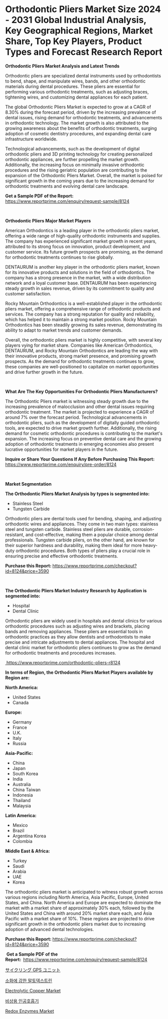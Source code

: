 <p><h1>Orthodontic Pliers Market Size 2024 - 2031 Global Industrial Analysis, Key Geographical Regions, Market Share, Top Key Players, Product Types and Forecast Research Report</h1></p><p><strong>Orthodontic Pliers Market Analysis and Latest Trends</strong></p>
<p><p>Orthodontic pliers are specialized dental instruments used by orthodontists to bend, shape, and manipulate wires, bands, and other orthodontic materials during dental procedures. These pliers are essential for performing various orthodontic treatments, such as adjusting braces, tightening wires, and customizing dental appliances for each patient.</p><p>The global Orthodontic Pliers Market is expected to grow at a CAGR of 8.30% during the forecast period, driven by the increasing prevalence of dental issues, rising demand for orthodontic treatments, and advancements in orthodontic technology. The market growth is also attributed to the growing awareness about the benefits of orthodontic treatments, surging adoption of cosmetic dentistry procedures, and expanding dental care infrastructure worldwide.</p><p>Technological advancements, such as the development of digital orthodontic pliers and 3D printing technology for creating personalized orthodontic appliances, are further propelling the market growth. Additionally, the increasing focus on minimally invasive orthodontic procedures and the rising geriatric population are contributing to the expansion of the Orthodontic Pliers Market. Overall, the market is poised for significant growth in the coming years due to the increasing demand for orthodontic treatments and evolving dental care landscape.</p></p>
<p><strong>Get a Sample PDF of the Report:&nbsp;</strong> <a href="https://www.reportprime.com/enquiry/request-sample/8124">https://www.reportprime.com/enquiry/request-sample/8124</a></p>
<p>&nbsp;</p>
<p><strong>Orthodontic Pliers Major Market Players</strong></p>
<p><p>American Orthodontics is a leading player in the orthodontic pliers market, offering a wide range of high-quality orthodontic instruments and supplies. The company has experienced significant market growth in recent years, attributed to its strong focus on innovation, product development, and customer service. Its future growth prospects are promising, as the demand for orthodontic treatments continues to rise globally.</p><p>DENTAURUM is another key player in the orthodontic pliers market, known for its innovative products and solutions in the field of orthodontics. The company has a strong presence in the market, with a wide distribution network and a loyal customer base. DENTAURUM has been experiencing steady growth in sales revenue, driven by its commitment to quality and customer satisfaction.</p><p>Rocky Mountain Orthodontics is a well-established player in the orthodontic pliers market, offering a comprehensive range of orthodontic products and services. The company has a strong reputation for quality and reliability, which has helped it to maintain a strong market position. Rocky Mountain Orthodontics has been steadily growing its sales revenue, demonstrating its ability to adapt to market trends and customer demands.</p><p>Overall, the orthodontic pliers market is highly competitive, with several key players vying for market share. Companies like American Orthodontics, DENTAURUM, and Rocky Mountain Orthodontics are leading the way with their innovative products, strong market presence, and promising growth prospects. As the demand for orthodontic treatments continues to grow, these companies are well-positioned to capitalize on market opportunities and drive further growth in the future.</p></p>
<p>&nbsp;</p>
<p><strong>What Are The Key Opportunities For Orthodontic Pliers Manufacturers?</strong></p>
<p><p>The Orthodontic Pliers market is witnessing steady growth due to the increasing prevalence of malocclusion and other dental issues requiring orthodontic treatment. The market is projected to experience a CAGR of around 7% over the forecast period. Technological advancements in orthodontic pliers, such as the development of digitally guided orthodontic tools, are expected to drive market growth further. Additionally, the rising demand for cosmetic orthodontic procedures is contributing to the market's expansion. The increasing focus on preventive dental care and the growing adoption of orthodontic treatments in emerging economies also present lucrative opportunities for market players in the future.</p></p>
<p><strong>Inquire or Share Your Questions If Any Before Purchasing This Report:</strong> <a href="https://www.reportprime.com/enquiry/pre-order/8124">https://www.reportprime.com/enquiry/pre-order/8124</a></p>
<p>&nbsp;</p>
<p><strong>Market Segmentation</strong></p>
<p><strong>The Orthodontic Pliers Market Analysis by types is segmented into:</strong></p>
<p><ul><li>Stainless Steel</li><li>Tungsten Carbide</li></ul></p>
<p><p>Orthodontic pliers are dental tools used for bending, shaping, and adjusting orthodontic wires and appliances. They come in two main types: stainless steel and tungsten carbide. Stainless steel pliers are durable, corrosion-resistant, and cost-effective, making them a popular choice among dental professionals. Tungsten carbide pliers, on the other hand, are known for their superior hardness and durability, making them ideal for more heavy-duty orthodontic procedures. Both types of pliers play a crucial role in ensuring precise and effective orthodontic treatments.</p></p>
<p><strong>Purchase this Report:&nbsp;</strong><a href="https://www.reportprime.com/checkout?id=8124&price=3590">https://www.reportprime.com/checkout?id=8124&price=3590</a></p>
<p>&nbsp;</p>
<p><strong>The Orthodontic Pliers Market Industry Research by Application is segmented into:</strong></p>
<p><ul><li>Hospital</li><li>Dental Clinic</li></ul></p>
<p><p>Orthodontic pliers are widely used in hospitals and dental clinics for various orthodontic procedures such as adjusting wires and brackets, placing bands and removing appliances. These pliers are essential tools in orthodontic practices as they allow dentists and orthodontists to make precise and intricate adjustments to dental appliances. The hospital and dental clinic market for orthodontic pliers continues to grow as the demand for orthodontic treatments and procedures increases.</p></p>
<p><a href="https://www.reportprime.com/orthodontic-pliers-r8124">&nbsp;https://www.reportprime.com/orthodontic-pliers-r8124</a></p>
<p><strong>In terms of Region, the Orthodontic Pliers Market Players available by Region are:</strong></p>
<p>
    <p> <strong> North America: </strong>
        <ul>
            <li>United States</li>
            <li>Canada</li>
        </ul>
        </p> 
    <p> <strong> Europe: </strong>
        <ul>
            <li>Germany</li>
            <li>France</li>
            <li>U.K.</li>
            <li>Italy</li>
            <li>Russia</li>
        </ul>
        </p> 
    <p> <strong> Asia-Pacific: </strong>
        <ul>
            <li>China</li>
            <li>Japan</li>
            <li>South Korea</li>
            <li>India</li>
            <li>Australia</li>
            <li>China Taiwan</li>
            <li>Indonesia</li>
            <li>Thailand</li>
            <li>Malaysia</li>
        </ul>
        </p> 
    <p> <strong> Latin America: </strong>
        <ul>
            <li>Mexico</li>
            <li>Brazil</li>
            <li>Argentina Korea</li>
            <li>Colombia</li>
        </ul>
        </p> 
    <p> <strong> Middle East & Africa: </strong>
        <ul>
            <li>Turkey</li>
            <li>Saudi</li>
            <li>Arabia</li>
            <li>UAE</li>
            <li>Korea</li>
        </ul>
    </p>
    </p>
<p><p>The orthodontic pliers market is anticipated to witness robust growth across various regions including North America, Asia Pacific, Europe, United States, and China. North America and Europe are expected to dominate the market with a market share of approximately 30% each, followed by the United States and China with around 20% market share each, and Asia Pacific with a market share of 10%. These regions are projected to drive significant growth in the orthodontic pliers market due to increasing adoption of advanced dental technologies.</p></p>
<p><strong>Purchase this Report: </strong><a href="https://www.reportprime.com/checkout?id=8124&price=3590">https://www.reportprime.com/checkout?id=8124&price=3590</a></p>
<p>&nbsp;<strong>Get a Sample PDF of the Report:&nbsp;&nbsp;</strong><a href="https://www.reportprime.com/enquiry/request-sample/8124">https://www.reportprime.com/enquiry/request-sample/8124</a></p>
<p><strong></strong></p>
<p><p><a href="https://github.com/AriMuller2009/Market-Research-Report-List-1/blob/main/847397032939.md">サイクリング GPS ユニット</a></p><p><a href="https://github.com/TimmyMann6767/Market-Research-Report-List-1/blob/main/398319034848.md">소화에 강한 말토덱스트린</a></p><p><a href="https://www.linkedin.com/pulse/electrolytic-copper-market-offer-valuable-insights-size-share-qfb7f?trackingId=EOdX5PpFXfOdOiIg2IElmA%3D%3D">Electrolytic Copper Market</a></p><p><a href="https://github.com/JeromeRtyau89966/Market-Research-Report-List-1/blob/main/591285134872.md">비상용 인공호흡기</a></p><p><a href="https://www.linkedin.com/pulse/redox-enzymes-market-size-growth-outlook-from-2024-2031-projecting-mgluf?trackingId=BEakprKbfofkFKNBmr3H4g%3D%3D">Redox Enzymes Market</a></p></p>